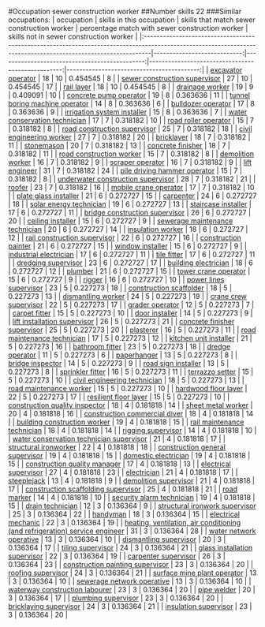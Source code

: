 #Occupation sewer construction worker
##Number skills 22
###Similar occupations:
| occupation                                                                                                                                                    |   skills in this occupation |   skills that match sewer construction worker |   percentage match with sewer construction worker |   skills not in sewer construction worker |
|:--------------------------------------------------------------------------------------------------------------------------------------------------------------|----------------------------:|----------------------------------------------:|--------------------------------------------------:|------------------------------------------:|
| [excavator operator](excavator_operator.md)                                                                                                                   |                          18 |                                            10 |                                          0.454545 |                                         8 |
| [sewer construction supervisor](sewer_construction_supervisor.md)                                                                                             |                          27 |                                            10 |                                          0.454545 |                                        17 |
| [rail layer](rail_layer.md)                                                                                                                                   |                          18 |                                            10 |                                          0.454545 |                                         8 |
| [drainage worker](drainage_worker.md)                                                                                                                         |                          19 |                                             9 |                                          0.409091 |                                        10 |
| [concrete pump operator](concrete_pump_operator.md)                                                                                                           |                          19 |                                             8 |                                          0.363636 |                                        11 |
| [tunnel boring machine operator](tunnel_boring_machine_operator.md)                                                                                           |                          14 |                                             8 |                                          0.363636 |                                         6 |
| [bulldozer operator](bulldozer_operator.md)                                                                                                                   |                          17 |                                             8 |                                          0.363636 |                                         9 |
| [irrigation system installer](irrigation_system_installer.md)                                                                                                 |                          15 |                                             8 |                                          0.363636 |                                         7 |
| [water conservation technician](water_conservation_technician.md)                                                                                             |                          17 |                                             7 |                                          0.318182 |                                        10 |
| [road roller operator](road_roller_operator.md)                                                                                                               |                          15 |                                             7 |                                          0.318182 |                                         8 |
| [road construction supervisor](road_construction_supervisor.md)                                                                                               |                          25 |                                             7 |                                          0.318182 |                                        18 |
| [civil engineering worker](civil_engineering_worker.md)                                                                                                       |                          27 |                                             7 |                                          0.318182 |                                        20 |
| [bricklayer](bricklayer.md)                                                                                                                                   |                          18 |                                             7 |                                          0.318182 |                                        11 |
| [stonemason](stonemason.md)                                                                                                                                   |                          20 |                                             7 |                                          0.318182 |                                        13 |
| [concrete finisher](concrete_finisher.md)                                                                                                                     |                          18 |                                             7 |                                          0.318182 |                                        11 |
| [road construction worker](road_construction_worker.md)                                                                                                       |                          15 |                                             7 |                                          0.318182 |                                         8 |
| [demolition worker](demolition_worker.md)                                                                                                                     |                          16 |                                             7 |                                          0.318182 |                                         9 |
| [scraper operator](scraper_operator.md)                                                                                                                       |                          16 |                                             7 |                                          0.318182 |                                         9 |
| [lift engineer](lift_engineer.md)                                                                                                                             |                          31 |                                             7 |                                          0.318182 |                                        24 |
| [pile driving hammer operator](pile_driving_hammer_operator.md)                                                                                               |                          15 |                                             7 |                                          0.318182 |                                         8 |
| [underwater construction supervisor](underwater_construction_supervisor.md)                                                                                   |                          28 |                                             7 |                                          0.318182 |                                        21 |
| [roofer](roofer.md)                                                                                                                                           |                          23 |                                             7 |                                          0.318182 |                                        16 |
| [mobile crane operator](mobile_crane_operator.md)                                                                                                             |                          17 |                                             7 |                                          0.318182 |                                        10 |
| [plate glass installer](plate_glass_installer.md)                                                                                                             |                          21 |                                             6 |                                          0.272727 |                                        15 |
| [carpenter](carpenter.md)                                                                                                                                     |                          24 |                                             6 |                                          0.272727 |                                        18 |
| [solar energy technician](solar_energy_technician.md)                                                                                                         |                          19 |                                             6 |                                          0.272727 |                                        13 |
| [staircase installer](staircase_installer.md)                                                                                                                 |                          17 |                                             6 |                                          0.272727 |                                        11 |
| [bridge construction supervisor](bridge_construction_supervisor.md)                                                                                           |                          26 |                                             6 |                                          0.272727 |                                        20 |
| [ceiling installer](ceiling_installer.md)                                                                                                                     |                          15 |                                             6 |                                          0.272727 |                                         9 |
| [sewerage maintenance technician](sewerage_maintenance_technician.md)                                                                                         |                          20 |                                             6 |                                          0.272727 |                                        14 |
| [insulation worker](insulation_worker.md)                                                                                                                     |                          18 |                                             6 |                                          0.272727 |                                        12 |
| [rail construction supervisor](rail_construction_supervisor.md)                                                                                               |                          22 |                                             6 |                                          0.272727 |                                        16 |
| [construction painter](construction_painter.md)                                                                                                               |                          21 |                                             6 |                                          0.272727 |                                        15 |
| [window installer](window_installer.md)                                                                                                                       |                          15 |                                             6 |                                          0.272727 |                                         9 |
| [industrial electrician](industrial_electrician.md)                                                                                                           |                          17 |                                             6 |                                          0.272727 |                                        11 |
| [tile fitter](tile_fitter.md)                                                                                                                                 |                          17 |                                             6 |                                          0.272727 |                                        11 |
| [dredging supervisor](dredging_supervisor.md)                                                                                                                 |                          23 |                                             6 |                                          0.272727 |                                        17 |
| [building electrician](building_electrician.md)                                                                                                               |                          18 |                                             6 |                                          0.272727 |                                        12 |
| [plumber](plumber.md)                                                                                                                                         |                          21 |                                             6 |                                          0.272727 |                                        15 |
| [tower crane operator](tower_crane_operator.md)                                                                                                               |                          15 |                                             6 |                                          0.272727 |                                         9 |
| [rigger](rigger.md)                                                                                                                                           |                          16 |                                             6 |                                          0.272727 |                                        10 |
| [power lines supervisor](power_lines_supervisor.md)                                                                                                           |                          23 |                                             5 |                                          0.227273 |                                        18 |
| [construction scaffolder](construction_scaffolder.md)                                                                                                         |                          18 |                                             5 |                                          0.227273 |                                        13 |
| [dismantling worker](dismantling_worker.md)                                                                                                                   |                          24 |                                             5 |                                          0.227273 |                                        19 |
| [crane crew supervisor](crane_crew_supervisor.md)                                                                                                             |                          22 |                                             5 |                                          0.227273 |                                        17 |
| [grader operator](grader_operator.md)                                                                                                                         |                          12 |                                             5 |                                          0.227273 |                                         7 |
| [carpet fitter](carpet_fitter.md)                                                                                                                             |                          15 |                                             5 |                                          0.227273 |                                        10 |
| [door installer](door_installer.md)                                                                                                                           |                          14 |                                             5 |                                          0.227273 |                                         9 |
| [lift installation supervisor](lift_installation_supervisor.md)                                                                                               |                          26 |                                             5 |                                          0.227273 |                                        21 |
| [concrete finisher supervisor](concrete_finisher_supervisor.md)                                                                                               |                          25 |                                             5 |                                          0.227273 |                                        20 |
| [plasterer](plasterer.md)                                                                                                                                     |                          16 |                                             5 |                                          0.227273 |                                        11 |
| [road maintenance technician](road_maintenance_technician.md)                                                                                                 |                          17 |                                             5 |                                          0.227273 |                                        12 |
| [kitchen unit installer](kitchen_unit_installer.md)                                                                                                           |                          21 |                                             5 |                                          0.227273 |                                        16 |
| [bathroom fitter](bathroom_fitter.md)                                                                                                                         |                          23 |                                             5 |                                          0.227273 |                                        18 |
| [dredge operator](dredge_operator.md)                                                                                                                         |                          11 |                                             5 |                                          0.227273 |                                         6 |
| [paperhanger](paperhanger.md)                                                                                                                                 |                          13 |                                             5 |                                          0.227273 |                                         8 |
| [bridge inspector](bridge_inspector.md)                                                                                                                       |                          14 |                                             5 |                                          0.227273 |                                         9 |
| [road sign installer](road_sign_installer.md)                                                                                                                 |                          13 |                                             5 |                                          0.227273 |                                         8 |
| [sprinkler fitter](sprinkler_fitter.md)                                                                                                                       |                          16 |                                             5 |                                          0.227273 |                                        11 |
| [terrazzo setter](terrazzo_setter.md)                                                                                                                         |                          15 |                                             5 |                                          0.227273 |                                        10 |
| [civil engineering technician](civil_engineering_technician.md)                                                                                               |                          18 |                                             5 |                                          0.227273 |                                        13 |
| [road maintenance worker](road_maintenance_worker.md)                                                                                                         |                          15 |                                             5 |                                          0.227273 |                                        10 |
| [hardwood floor layer](hardwood_floor_layer.md)                                                                                                               |                          22 |                                             5 |                                          0.227273 |                                        17 |
| [resilient floor layer](resilient_floor_layer.md)                                                                                                             |                          15 |                                             5 |                                          0.227273 |                                        10 |
| [construction quality inspector](construction_quality_inspector.md)                                                                                           |                          18 |                                             4 |                                          0.181818 |                                        14 |
| [sheet metal worker](sheet_metal_worker.md)                                                                                                                   |                          20 |                                             4 |                                          0.181818 |                                        16 |
| [construction commercial diver](construction_commercial_diver.md)                                                                                             |                          18 |                                             4 |                                          0.181818 |                                        14 |
| [building construction worker](building_construction_worker.md)                                                                                               |                          19 |                                             4 |                                          0.181818 |                                        15 |
| [rail maintenance technician](rail_maintenance_technician.md)                                                                                                 |                          18 |                                             4 |                                          0.181818 |                                        14 |
| [rigging supervisor](rigging_supervisor.md)                                                                                                                   |                          14 |                                             4 |                                          0.181818 |                                        10 |
| [water conservation technician supervisor](water_conservation_technician_supervisor.md)                                                                       |                          21 |                                             4 |                                          0.181818 |                                        17 |
| [structural ironworker](structural_ironworker.md)                                                                                                             |                          22 |                                             4 |                                          0.181818 |                                        18 |
| [construction general supervisor](construction_general_supervisor.md)                                                                                         |                          19 |                                             4 |                                          0.181818 |                                        15 |
| [domestic electrician](domestic_electrician.md)                                                                                                               |                          19 |                                             4 |                                          0.181818 |                                        15 |
| [construction quality manager](construction_quality_manager.md)                                                                                               |                          17 |                                             4 |                                          0.181818 |                                        13 |
| [electrical supervisor](electrical_supervisor.md)                                                                                                             |                          27 |                                             4 |                                          0.181818 |                                        23 |
| [electrician](electrician.md)                                                                                                                                 |                          21 |                                             4 |                                          0.181818 |                                        17 |
| [steeplejack](steeplejack.md)                                                                                                                                 |                          13 |                                             4 |                                          0.181818 |                                         9 |
| [demolition supervisor](demolition_supervisor.md)                                                                                                             |                          21 |                                             4 |                                          0.181818 |                                        17 |
| [construction scaffolding supervisor](construction_scaffolding_supervisor.md)                                                                                 |                          25 |                                             4 |                                          0.181818 |                                        21 |
| [road marker](road_marker.md)                                                                                                                                 |                          14 |                                             4 |                                          0.181818 |                                        10 |
| [security alarm technician](security_alarm_technician.md)                                                                                                     |                          19 |                                             4 |                                          0.181818 |                                        15 |
| [drain technician](drain_technician.md)                                                                                                                       |                          12 |                                             3 |                                          0.136364 |                                         9 |
| [structural ironwork supervisor](structural_ironwork_supervisor.md)                                                                                           |                          25 |                                             3 |                                          0.136364 |                                        22 |
| [handyman](handyman.md)                                                                                                                                       |                          18 |                                             3 |                                          0.136364 |                                        15 |
| [electrical mechanic](electrical_mechanic.md)                                                                                                                 |                          22 |                                             3 |                                          0.136364 |                                        19 |
| [heating, ventilation, air conditioning (and refrigeration) service engineer](heating,_ventilation,_air_conditioning_(and_refrigeration)_service_engineer.md) |                          31 |                                             3 |                                          0.136364 |                                        28 |
| [water network operative](water_network_operative.md)                                                                                                         |                          13 |                                             3 |                                          0.136364 |                                        10 |
| [dismantling supervisor](dismantling_supervisor.md)                                                                                                           |                          20 |                                             3 |                                          0.136364 |                                        17 |
| [tiling supervisor](tiling_supervisor.md)                                                                                                                     |                          24 |                                             3 |                                          0.136364 |                                        21 |
| [glass installation supervisor](glass_installation_supervisor.md)                                                                                             |                          22 |                                             3 |                                          0.136364 |                                        19 |
| [carpenter supervisor](carpenter_supervisor.md)                                                                                                               |                          26 |                                             3 |                                          0.136364 |                                        23 |
| [construction painting supervisor](construction_painting_supervisor.md)                                                                                       |                          23 |                                             3 |                                          0.136364 |                                        20 |
| [roofing supervisor](roofing_supervisor.md)                                                                                                                   |                          24 |                                             3 |                                          0.136364 |                                        21 |
| [surface mine plant operator](surface_mine_plant_operator.md)                                                                                                 |                          13 |                                             3 |                                          0.136364 |                                        10 |
| [sewerage network operative](sewerage_network_operative.md)                                                                                                   |                          13 |                                             3 |                                          0.136364 |                                        10 |
| [waterway construction labourer](waterway_construction_labourer.md)                                                                                           |                          23 |                                             3 |                                          0.136364 |                                        20 |
| [pipe welder](pipe_welder.md)                                                                                                                                 |                          20 |                                             3 |                                          0.136364 |                                        17 |
| [plumbing supervisor](plumbing_supervisor.md)                                                                                                                 |                          23 |                                             3 |                                          0.136364 |                                        20 |
| [bricklaying supervisor](bricklaying_supervisor.md)                                                                                                           |                          24 |                                             3 |                                          0.136364 |                                        21 |
| [insulation supervisor](insulation_supervisor.md)                                                                                                             |                          23 |                                             3 |                                          0.136364 |                                        20 |
